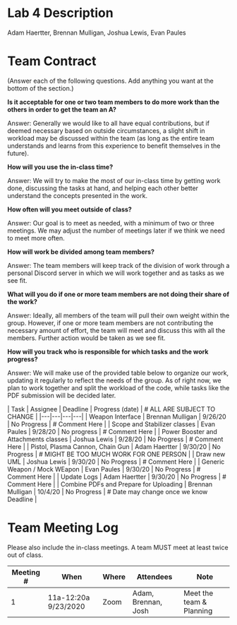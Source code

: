 # Lab 4 Description

Adam Haertter, Brennan Mulligan, Joshua Lewis, Evan Paules

# Team Contract

(Answer each of the following questions. Add anything you want at the bottom of
the section.)

**Is it acceptable for one or two team members to do more work than the others
in order to get the team an A?**

Answer: Generally we would like to all have equal contributions, but if deemed 
necessary based on outside circumstances, a slight shift in workload may be 
discussed within the team (as long as the entire team understands and learns 
from this experience to benefit themselves in the future).

**How will you use the in-class time?**

Answer: We will try to make the most of our in-class time by getting work done,
discussing the tasks at hand, and helping each other better understand the 
concepts presented in the work.

**How often will you meet outside of class?**

Answer: Our goal is to meet as needed, with a minimum of two or three meetings.
We may adjust the number of meetings later if we think we need to meet more often.

**How will work be divided among team members?**

Answer: The team members will keep track of the division of work through a 
personal Discord server in which we will work together and as tasks as we see fit.

**What will you do if one or more team members are not doing their share of the work?**

Answer: Ideally, all members of the team will pull their own weight within the group.
However, if one or more team members are not contributing the necessary amount of effort, the
team will meet and discuss this with all the members. Further action would be taken as we see fit.

**How will you track who is responsible for which tasks and the work progress?**

Answer: We will make use of the provided table below to organize our work, updating it
regularly to reflect the needs of the group. As of right now, we plan to work together and
split the workload of the code, while tasks like the PDF submission will be decided later.

| Task | Assignee | Deadline | Progress (date) | # ALL ARE SUBJECT TO CHANGE |
|---|---|---|---|
| Weapon Interface | Brennan Mulligan | 9/26/20 | No Progress | # Comment Here |
| Scope and Stabilizer classes | Evan Paules | 9/28/20 | No progress | # Comment Here |
| Power Booster and Attachments classes | Joshua Lewis | 9/28/20 | No Progress | # Comment Here |
| Pistol, Plasma Cannon, Chain Gun | Adam Haertter | 9/30/20 | No Progress | # MIGHT BE TOO MUCH WORK FOR ONE PERSON |
| Draw new UML | Joshua Lewis | 9/30/20 | No Progress | # Comment Here |
| Generic Weapon / Mock WEapon | Evan Paules | 9/30/20 | No Progress | # Comment Here |
| Update Logs | Adam Haertter | 9/30/20 | No Progress | # Comment Here |
| Combine PDFs and Prepare for Uploading | Brennan Mulligan | 10/4/20 | No Progress | # Date may change once we know Deadline |

 
# Team Meeting Log

Please also include the in-class meetings. A team MUST meet at least twice out
of class.

| Meeting # | When | Where | Attendees | Note |
|---|---|---|---|---|
| 1 | 11a-12:20a 9/23/2020 | Zoom | Adam, Brennan, Josh | Meet the team & Planning |
